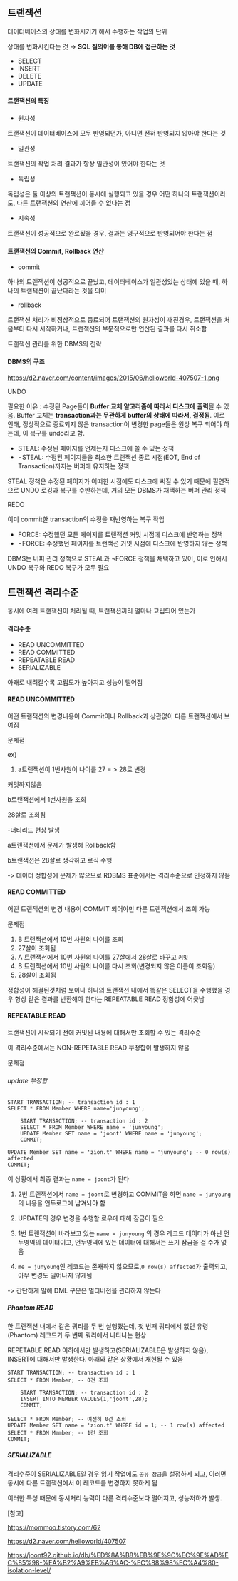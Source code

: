 ## 트랜잭션 

데이터베이스의 상태를 변화시키기 해서 수행하는 작업의 단위

상태를 변화시킨다는 것 → **SQL 질의어를 통해 DB에 접근하는 것**

- SELECT
- INSERT
- DELETE
- UPDATE

#### 트랜잭션의 특징

- 원자성

트랜잭션이 데이터베이스에 모두 반영되던가, 아니면 전혀 반영되지 않아야 한다는 것

- 일관성

트랜잭션의 작업 처리 결과가 항상 일관성이 있어야 한다는 것

- 독립성

독립성은 둘 이상의 트랜잭션이 동시에 실행되고 있을 경우 어떤 하나의 트랜잭션이라도, 다른 트랜잭션의 연산에 끼어들 수 없다는 점

- 지속성

트랜잭션이 성공적으로 완료됬을 경우, 결과는 영구적으로 반영되어야 한다는 점

#### 트랜잭션의 Commit, Rollback 연산

- commit

하나의 트랜잭션이 성공적으로 끝났고, 데이터베이스가 일관성있는 상태에 있을 때, 하나의 트랜잭션이 끝났다라는 것을 의미

- rollback

트랜잭션 처리가 비정상적으로 종료되어 트랜잭션의 원자성이 깨진경우, 트랜잭션을 처음부터 다시 시작하거나, 트랜잭션의 부분적으로만 연산된 결과를 다시 취소함

트랜잭션 관리를 위한 DBMS의 전략

#### DBMS의 구조

https://d2.naver.com/content/images/2015/06/helloworld-407507-1.png

UNDO

필요한 이유 : 수정된 Page들이 **Buffer 교체 알고리즘에 따라서 디스크에 출력**될 수 있음. Buffer 교체는 **transaction과는 무관하게 buffer의 상태에 따라서, 결정됨**. 이로 인해, 정상적으로 종료되지 않은 transaction이 변경한 page들은 원상 복구 되어야 하는데, 이 복구를 undo라고 함.

- STEAL: 수정된 페이지를 언제든지 디스크에 쓸 수 있는 정책
- ¬STEAL: 수정된 페이지들을 최소한 트랜잭션 종료 시점(EOT, End of Transaction)까지는 버퍼에 유지하는 정책

STEAL 정책은 수정된 페이지가 어떠한 시점에도 디스크에 써질 수 있기 때문에 필연적으로 UNDO 로깅과 복구를 수반하는데, 거의 모든 DBMS가 채택하는 버퍼 관리 정책

REDO

이미 commit한 transaction의 수정을 재반영하는 복구 작업

- FORCE: 수정했던 모든 페이지를 트랜잭션 커밋 시점에 디스크에 반영하는 정책
- ¬FORCE: 수정했던 페이지를 트랜잭션 커밋 시점에 디스크에 반영하지 않는 정책



DBMS는 버퍼 관리 정책으로 STEAL과 ¬FORCE 정책을 채택하고 있어, 이로 인해서 UNDO 복구와 REDO 복구가 모두 필요





## 트랜잭션 격리수준

동시에 여러 트랜잭션이 처리될 때, 트랜잭션끼리 얼마나 고립되어 있는가



#### 격리수준

- READ UNCOMMITTED
- READ COMMITTED
- REPEATABLE READ
- SERIALIZABLE

아래로 내려갈수록 고립도가 높아지고 성능이 떨어짐



#### READ UNCOMMITTED

어떤 트랜잭션의 변경내용이 Commit이나 Rollback과 상관없이 다른 트랜잭션에서 보여짐

문제점

ex) 

1. a트랜잭션이 1번사원이 나이를 27 = > 28로 변경

커밋하지않음

b트랜잭션에서 1번사원을 조회

28살로 조회됨

-더티리드 현상 발생

a트랜잭션에서 문제가 발생해 Rollback함

b트랜잭션은 28살로 생각하고 로직 수행

-> 데이터 정합성에 문제가 많으므로 RDBMS 표준에서는 격리수준으로 인정하지 않음

#### READ COMMITTED

어떤 트랜잭션의 변경 내용이 COMMIT 되어야만 다른 트랜잭션에서 조회 가능

문제점

1. B 트랜잭션에서 10번 사원의 나이를 조회
2. 27살이 조회됨
3. A 트랜잭션에서 10번 사원의 나이를 27살에서 28살로 바꾸고 `커밋`
4. B 트랜잭션에서 10번 사원의 나이를 다시 조회(변경되지 않은 이름이 조회됨)
5. 28살이 조회됨

정합성이 해결된것처럼 보이나 하나의 트랜잭션 내에서 똑같은 SELECT을 수행했을 경우 항상 같은 결과를 반환해야 한다는 REPEATABLE READ 정합성에 어긋남

#### REPEATABLE READ

트랜잭션이 시작되기 전에 커밋된 내용에 대해서만 조회할 수 있는 격리수준

이 격리수준에서는 NON-REPETABLE READ 부정합이 발생하지 않음

문제점

###### update 부정합

```
START TRANSACTION; -- transaction id : 1
SELECT * FROM Member WHERE name='junyoung';

    START TRANSACTION; -- transaction id : 2
    SELECT * FROM Member WHERE name = 'junyoung';
    UPDATE Member SET name = 'joont' WHERE name = 'junyoung';
    COMMIT;

UPDATE Member SET name = 'zion.t' WHERE name = 'junyoung'; -- 0 row(s) affected
COMMIT;
```

이 상황에서 최종 결과는 `name = joont`가 된다



1. 2번 트랜잭션에서 `name = joont`로 변경하고 COMMIT을 하면 `name = junyoung`의 내용을 언두로그에 남겨놔야 함

2. UPDATE의 경우 변경을 수행할 로우에 대해 잠금이 필요

3.  1번 트랜잭션이 바라보고 있는 `name = junyoung` 의 경우 레코드 데이터가 아닌 언두영역의 데이터이고,
   언두영역에 있는 데이터에 대해서는 쓰기 잠금을 걸 수가 없음
4. `me = junyoung`인 레코드는 존재하지 않으므로,`0 row(s) affected`가 출력되고, 아무 변경도 일어나지 않게됨

-> 간단하게 말해 DML 구문은 멀티버전을 관리하지 않는다

##### Phantom READ

한 트랜잭션 내에서 같은 쿼리를 두 번 실행했는데, 첫 번째 쿼리에서 없던 유령(Phantom) 레코드가 두 번째 쿼리에서 나타나는 현상

REPETABLE READ 이하에서만 발생하고(SERIALIZABLE은 발생하지 않음), INSERT에 대해서만 발생한다.
아래와 같은 상황에서 재현될 수 있음

```
START TRANSACTION; -- transaction id : 1 
SELECT * FROM Member; -- 0건 조회

    START TRANSACTION; -- transaction id : 2
    INSERT INTO MEMBER VALUES(1,'joont',28);
    COMMIT;

SELECT * FROM Member; -- 여전히 0건 조회 
UPDATE Member SET name = 'zion.t' WHERE id = 1; -- 1 row(s) affected
SELECT * FROM Member; -- 1건 조회 
COMMIT;
```





##### SERIALIZABLE

격리수준이 SERIALIZABLE일 경우 읽기 작업에도 `공유 잠금`을 설정하게 되고, 이러면 동시에 다른 트랜잭션에서 이 레코드를 변경하지 못하게 됨

이러한 특성 때문에 동시처리 능력이 다른 격리수준보다 떨어지고, 성능저하가 발생.

[참고]

https://mommoo.tistory.com/62

https://d2.naver.com/helloworld/407507

https://joont92.github.io/db/%ED%8A%B8%EB%9E%9C%EC%9E%AD%EC%85%98-%EA%B2%A9%EB%A6%AC-%EC%88%98%EC%A4%80-isolation-level/ 